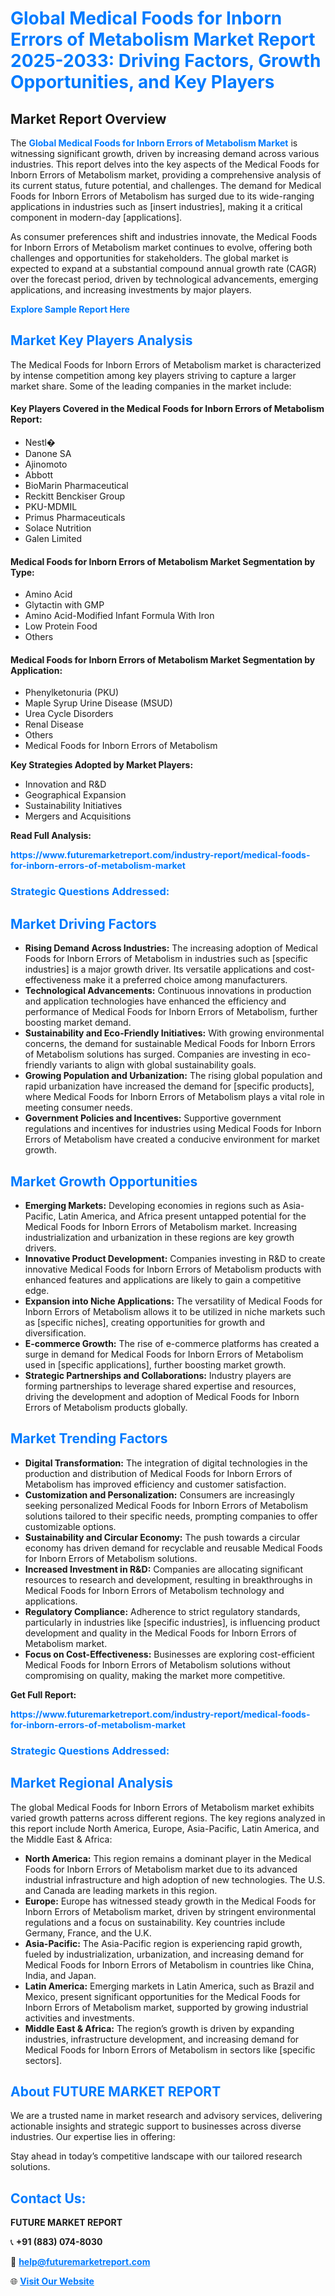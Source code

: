 <h1 style="color: #007BFF;">Global Medical Foods for Inborn Errors of Metabolism Market Report 2025-2033: Driving Factors, Growth Opportunities, and Key Players</h1>

<section id="overview">
<h2>Market Report Overview</h2>
<p>The <a href="https://www.futuremarketreport.com/industry-report/medical-foods-for-inborn-errors-of-metabolism-market" style="color: #007BFF; text-decoration: none;"><strong>Global Medical Foods for Inborn Errors of Metabolism Market</strong></a> is witnessing significant growth, driven by increasing demand across various industries. This report delves into the key aspects of the Medical Foods for Inborn Errors of Metabolism market, providing a comprehensive analysis of its current status, future potential, and challenges. The demand for Medical Foods for Inborn Errors of Metabolism has surged due to its wide-ranging applications in industries such as [insert industries], making it a critical component in modern-day [applications].</p>
<p>As consumer preferences shift and industries innovate, the Medical Foods for Inborn Errors of Metabolism market continues to evolve, offering both challenges and opportunities for stakeholders. The global market is expected to expand at a substantial compound annual growth rate (CAGR) over the forecast period, driven by technological advancements, emerging applications, and increasing investments by major players.</p>
</section>

<section id="overview">
<p><a href="https://www.futuremarketreport.com/request-sample/reportId=120052" style="color: #007BFF; text-decoration: none;"><strong>Explore Sample Report Here</strong></a></p>
</section>

<section id="key-players">
<h2 style="color: #007BFF;">Market Key Players Analysis</h2>
<p>The Medical Foods for Inborn Errors of Metabolism market is characterized by intense competition among key players striving to capture a larger market share. Some of the leading companies in the market include:</p>
<h4>Key Players Covered in the Medical Foods for Inborn Errors of Metabolism Report:</h4>
<ul><li>Nestl�</li><li>Danone SA</li><li>Ajinomoto</li><li>Abbott</li><li>BioMarin Pharmaceutical</li><li>Reckitt Benckiser Group</li><li>PKU-MDMIL</li><li>Primus Pharmaceuticals</li><li>Solace Nutrition</li><li>Galen Limited</li></ul>
<h4>Medical Foods for Inborn Errors of Metabolism Market Segmentation by Type:</h4>
<ul><li>Amino Acid</li><li>Glytactin with GMP</li><li>Amino Acid-Modified Infant Formula With Iron</li><li>Low Protein Food</li><li>Others</li></ul>

<h4>Medical Foods for Inborn Errors of Metabolism Market Segmentation by Application:</h4>
<ul><li>Phenylketonuria (PKU)</li><li>Maple Syrup Urine Disease (MSUD)</li><li>Urea Cycle Disorders</li><li>Renal Disease</li><li>Others</li><li>Medical Foods for Inborn Errors of Metabolism</li></ul>
<p><strong>Key Strategies Adopted by Market Players:</strong></p>
<ul>
<li>Innovation and R&D</li>
<li>Geographical Expansion</li>
<li>Sustainability Initiatives</li>
<li>Mergers and Acquisitions</li>
</ul>
</section>

<section>
<p><strong>Read Full Analysis: </strong></p><a href="https://www.futuremarketreport.com/industry-report/medical-foods-for-inborn-errors-of-metabolism-market" style="color: #007BFF; text-decoration: none;"><strong>https://www.futuremarketreport.com/industry-report/medical-foods-for-inborn-errors-of-metabolism-market</strong></a>
<h3 style="color: #007BFF;">Strategic Questions Addressed:</h3>
</section>

<section id="driving-factors">
<h2 style="color: #007BFF;">Market Driving Factors</h2>
<ul>
<li><strong>Rising Demand Across Industries:</strong> The increasing adoption of Medical Foods for Inborn Errors of Metabolism in industries such as [specific industries] is a major growth driver. Its versatile applications and cost-effectiveness make it a preferred choice among manufacturers.</li>
<li><strong>Technological Advancements:</strong> Continuous innovations in production and application technologies have enhanced the efficiency and performance of Medical Foods for Inborn Errors of Metabolism, further boosting market demand.</li>
<li><strong>Sustainability and Eco-Friendly Initiatives:</strong> With growing environmental concerns, the demand for sustainable Medical Foods for Inborn Errors of Metabolism solutions has surged. Companies are investing in eco-friendly variants to align with global sustainability goals.</li>
<li><strong>Growing Population and Urbanization:</strong> The rising global population and rapid urbanization have increased the demand for [specific products], where Medical Foods for Inborn Errors of Metabolism plays a vital role in meeting consumer needs.</li>
<li><strong>Government Policies and Incentives:</strong> Supportive government regulations and incentives for industries using Medical Foods for Inborn Errors of Metabolism have created a conducive environment for market growth.</li>
</ul>
</section>

<section id="growth-opportunities">
<h2 style="color: #007BFF;">Market Growth Opportunities</h2>
<ul>
<li><strong>Emerging Markets:</strong> Developing economies in regions such as Asia-Pacific, Latin America, and Africa present untapped potential for the Medical Foods for Inborn Errors of Metabolism market. Increasing industrialization and urbanization in these regions are key growth drivers.</li>
<li><strong>Innovative Product Development:</strong> Companies investing in R&D to create innovative Medical Foods for Inborn Errors of Metabolism products with enhanced features and applications are likely to gain a competitive edge.</li>
<li><strong>Expansion into Niche Applications:</strong> The versatility of Medical Foods for Inborn Errors of Metabolism allows it to be utilized in niche markets such as [specific niches], creating opportunities for growth and diversification.</li>
<li><strong>E-commerce Growth:</strong> The rise of e-commerce platforms has created a surge in demand for Medical Foods for Inborn Errors of Metabolism used in [specific applications], further boosting market growth.</li>
<li><strong>Strategic Partnerships and Collaborations:</strong> Industry players are forming partnerships to leverage shared expertise and resources, driving the development and adoption of Medical Foods for Inborn Errors of Metabolism products globally.</li>
</ul>
</section>

<section id="trending-factors">
<h2 style="color: #007BFF;">Market Trending Factors</h2>
<ul>
<li><strong>Digital Transformation:</strong> The integration of digital technologies in the production and distribution of Medical Foods for Inborn Errors of Metabolism has improved efficiency and customer satisfaction.</li>
<li><strong>Customization and Personalization:</strong> Consumers are increasingly seeking personalized Medical Foods for Inborn Errors of Metabolism solutions tailored to their specific needs, prompting companies to offer customizable options.</li>
<li><strong>Sustainability and Circular Economy:</strong> The push towards a circular economy has driven demand for recyclable and reusable Medical Foods for Inborn Errors of Metabolism solutions.</li>
<li><strong>Increased Investment in R&D:</strong> Companies are allocating significant resources to research and development, resulting in breakthroughs in Medical Foods for Inborn Errors of Metabolism technology and applications.</li>
<li><strong>Regulatory Compliance:</strong> Adherence to strict regulatory standards, particularly in industries like [specific industries], is influencing product development and quality in the Medical Foods for Inborn Errors of Metabolism market.</li>
<li><strong>Focus on Cost-Effectiveness:</strong> Businesses are exploring cost-efficient Medical Foods for Inborn Errors of Metabolism solutions without compromising on quality, making the market more competitive.</li>
</ul>
</section>

<section>
<p><strong>Get Full Report: </strong></p><a href="https://www.futuremarketreport.com/industry-report/medical-foods-for-inborn-errors-of-metabolism-market" style="color: #007BFF; text-decoration: none;"><strong>https://www.futuremarketreport.com/industry-report/medical-foods-for-inborn-errors-of-metabolism-market</strong></a>
<h3 style="color: #007BFF;">Strategic Questions Addressed:</h3>
</section>


<section id="regional-analysis">
<h2 style="color: #007BFF;">Market Regional Analysis</h2>
<p>The global Medical Foods for Inborn Errors of Metabolism market exhibits varied growth patterns across different regions. The key regions analyzed in this report include North America, Europe, Asia-Pacific, Latin America, and the Middle East & Africa:</p>
<ul>
<li><strong>North America:</strong> This region remains a dominant player in the Medical Foods for Inborn Errors of Metabolism market due to its advanced industrial infrastructure and high adoption of new technologies. The U.S. and Canada are leading markets in this region.</li>
<li><strong>Europe:</strong> Europe has witnessed steady growth in the Medical Foods for Inborn Errors of Metabolism market, driven by stringent environmental regulations and a focus on sustainability. Key countries include Germany, France, and the U.K.</li>
<li><strong>Asia-Pacific:</strong> The Asia-Pacific region is experiencing rapid growth, fueled by industrialization, urbanization, and increasing demand for Medical Foods for Inborn Errors of Metabolism in countries like China, India, and Japan.</li>
<li><strong>Latin America:</strong> Emerging markets in Latin America, such as Brazil and Mexico, present significant opportunities for the Medical Foods for Inborn Errors of Metabolism market, supported by growing industrial activities and investments.</li>
<li><strong>Middle East & Africa:</strong> The region’s growth is driven by expanding industries, infrastructure development, and increasing demand for Medical Foods for Inborn Errors of Metabolism in sectors like [specific sectors].</li>
</ul>
</section>

<footer>
<h2 style="color: #007BFF;">About FUTURE MARKET REPORT</h2>
<p>We are a trusted name in market research and advisory services, delivering actionable insights and strategic support to businesses across diverse industries. Our expertise lies in offering:</p>

<p>Stay ahead in today’s competitive landscape with our tailored research solutions.</p>

<h2 style="color: #007BFF;">Contact Us:</h2>
<p><strong>FUTURE MARKET REPORT</strong></p>
<p>📞 <strong>+91 (883) 074-8030</strong></p>
<p>📧 <strong><a href="mailto:help@futuremarketreport.com" style="color: #007BFF;">help@futuremarketreport.com</a></strong></p>
<p>🌐 <strong><a href="https://www.futuremarketreport.com/" style="color: #007BFF;">Visit Our Website</a></strong></p>
</footer>